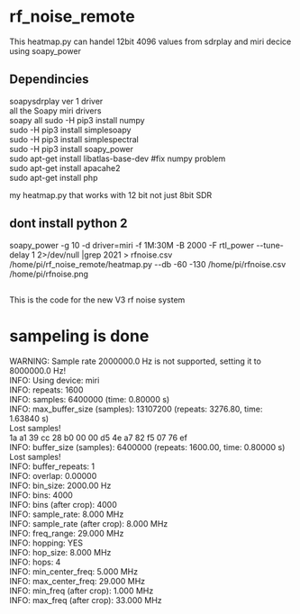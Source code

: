 # rf_noise_remote
This heatmap.py can handel 12bit 4096 values from sdrplay and miri decice using soapy_power
## Dependincies
 soapysdrplay ver 1 driver<br>
 all the Soapy miri drivers<br>
 soapy all sudo -H pip3 install numpy<br>
 sudo -H pip3 install simplesoapy<br>
 sudo -H pip3 install simplespectral<br>
 sudo -H pip3 install soapy_power<br>
 sudo apt-get install libatlas-base-dev  #fix numpy problem<br>
 sudo apt-get install apacahe2<br>
 sudo apt-get install php<br>

my heatmap.py that works with 12 bit not just 8bit SDR<br>
## dont install python 2
soapy_power -g 10 -d driver=miri  -f 1M:30M -B 2000 -F rtl_power --tune-delay 1 2>/dev/null |grep 2021 > rfnoise.csv<br>
/home/pi/rf_noise_remote/heatmap.py --db -60 -130 /home/pi/rfnoise.csv /home/pi/rfnoise.png

## 
This is the code for the new V3 rf noise system
# sampeling is done
WARNING: Sample rate 2000000.0 Hz is not supported, setting it to 8000000.0 Hz!<br>
INFO: Using device: miri<br>
INFO: repeats: 1600<br>
INFO: samples: 6400000 (time: 0.80000 s)<br>
INFO: max_buffer_size (samples): 13107200 (repeats: 3276.80, time: 1.63840 s)<br>
Lost samples!<br>
1a a1 39 cc 28 b0 00 00 d5 4e a7 82 f5 07 76 ef <br>
INFO: buffer_size (samples): 6400000 (repeats: 1600.00, time: 0.80000 s)<br>
Lost samples!<br>
INFO: buffer_repeats: 1<br>
INFO: overlap: 0.00000<br>
INFO: bin_size: 2000.00 Hz<br>
INFO: bins: 4000<br>
INFO: bins (after crop): 4000<br>
INFO: sample_rate: 8.000 MHz<br>
INFO: sample_rate (after crop): 8.000 MHz<br>
INFO: freq_range: 29.000 MHz<br>
INFO: hopping: YES<br>
INFO: hop_size: 8.000 MHz<br>
INFO: hops: 4<br>
INFO: min_center_freq: 5.000 MHz<br>
INFO: max_center_freq: 29.000 MHz<br>
INFO: min_freq (after crop): 1.000 MHz<br>
INFO: max_freq (after crop): 33.000 MHz<br>

